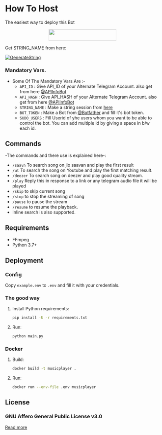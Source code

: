 # How To Host
The easiest way to deploy this Bot
<p align="center"><a href="https://heroku.com/deploy?template=https://github.com/Imteyazking/VCPlayBot"> <img src="https://img.shields.io/badge/Deploy%20To%20Heroku-red?style=for-the-badge&logo=heroku" width="220" height="38.45"/></a></p>

Get STRING_NAME from here:

[![GenerateString](https://img.shields.io/badge/repl.it-generateString-yellowgreen)](https://replit.com/@Imteyazking01/VCPlayBot#main.py)

### Mandatory Vars.

- Some Of The Mandatory Vars Are :-
   - `API_ID` :  Give API_ID of your Alternate Telegram Account. also get from here [@APIInfoBot](https://t.me/APIinfoBot)
   - `API_HASH` :  Give API_HASH of your Alternate Telegram Account. also get from here [@APIInfoBot](https://t.me/APIinfoBot)
   - `STRING_NAME` :  Make a string session from [here](https://replit.com/@Imteyazking01/VCPlayBot#main.py)
   - `BOT_TOKEN` :  Make a Bot from [@Botfather](https://t.me/botfather) and fill it's bot token.
   - `SUDO_USERS` :  Fill Userid of yhe users whom you want to be able to control the bot. You can add multiple id by giving a space in b/w each id.







## Commands

-The commands and there use is explained here-:
- `/saavn` To search song on jio saavan and play the first result 
- `/ut` To search the song on Youtube and play the first matching result.
- `/deezer` To search song on deezer and play good quality stream.
- `/play` Reply this in response to a link or any telegram audio file it will be played 
- `/skip` to skip current song 
- `/stop` to stop the streaming of song 
- `/pause` to pause the stream 
- `/resume` to resume the playback. 
- Inline search is also supported.

## Requirements

- FFmpeg
- Python 3.7+

## Deployment

### Config

Copy `example.env` to `.env` and fill it with your credentials.

### The good way

1. Install Python requirements:
   ```bash
   pip install -U -r requirements.txt
   ```
2. Run:
   ```bash
   python main.py
   ```

### Docker

1. Build:
   ```bash
   docker build -t musicplayer .
   ```
2. Run:
   ```bash
   docker run --env-file .env musicplayer
   ```

## License

### GNU Affero General Public License v3.0

[Read more](http://www.gnu.org/licenses/#AGPL)
